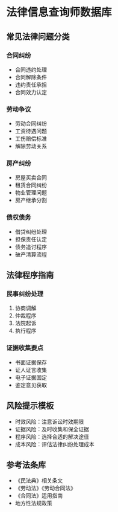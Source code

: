 # 法律信息查询师数据库

## 常见法律问题分类

### 合同纠纷
- 合同违约处理
- 合同解除条件
- 违约责任承担
- 合同效力认定

### 劳动争议
- 劳动合同纠纷
- 工资待遇问题
- 工伤赔偿标准
- 解除劳动关系

### 房产纠纷
- 房屋买卖合同
- 租赁合同纠纷
- 物业管理问题
- 房产继承分割

### 债权债务
- 借贷纠纷处理
- 担保责任认定
- 债务追讨程序
- 破产清算流程

## 法律程序指南

### 民事纠纷处理
1. 协商调解
2. 仲裁程序
3. 法院起诉
4. 执行程序

### 证据收集要点
- 书面证据保存
- 证人证言收集
- 电子证据固定
- 鉴定意见获取

## 风险提示模板
- 时效风险：注意诉讼时效期限
- 证据风险：及时收集和保全证据
- 程序风险：选择合适的解决途径
- 成本风险：评估法律纠纷处理成本

## 参考法条库
- 《民法典》相关条文
- 《劳动法》《劳动合同法》
- 《合同法》适用指南
- 地方性法规政策
